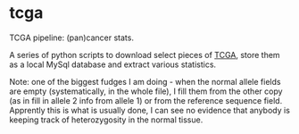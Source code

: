 # tcga

TCGA pipeline: (pan)cancer stats. 

A series of python scripts to download select pieces of [TCGA](http://cancergenome.nih.gov/), 
store them as a local MySql database and extract various statistics.

Note: one of the biggest fudges I am doing -  when the normal allele fields are empty (systematically, in the whole file), I fill them from the other copy (as in  fill in allele 2 info from allele 1) or from the reference sequence field. Apprently this is what is usually done, I can see no evidence that anybody is keeping track of heterozygosity in the normal tissue.
